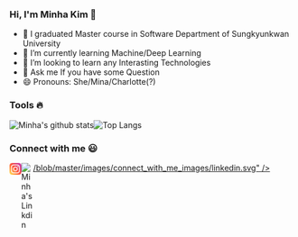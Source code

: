 ### Hi, I'm Minha Kim 👋
- 🔭 I graduated Master course in Software Department of Sungkyunkwan University
- 🌱 I’m currently learning Machine/Deep Learning
- 👯 I’m looking to learn any Interasting Technologies
- 💬 Ask me If you have some Question
- 😄 Pronouns: She/Mina/Charlotte(?)

<!---
### Programming Languages  :rocket:
|<img src="https://github.com/adityakamath16/adityakamath16/blob/master/images/Programming_languages/javalogo.png" width=60> | <img src="https://github.com/adityakamath16/adityakamath16/blob/master/images/Programming_languages/1024px-Python-logo-notext.svg.png" width=60> |<img src="https://github.com/adityakamath16/adityakamath16/blob/master/images/Programming_languages/kotlin_logo.jpg" width=60> | <img src="https://github.com/adityakamath16/adityakamath16/blob/master/images/Programming_languages/logo-html-5.png" width=60> |<img src="https://github.com/adityakamath16/adityakamath16/blob/master/images/Programming_languages/phplogo.png" width=60> |<img src="https://github.com/adityakamath16/adityakamath16/blob/master/images/Programming_languages/dart.png" width=60> |
|:---:|:---:|:---:|:---:|:---:|:---:|
-->

### Tools :fire:

![Minha's github stats](https://github-readme-stats.vercel.app/api?username=alsgkals2)![Top Langs](https://github-readme-stats.vercel.app/api/top-langs/?username=alsgkals2&layout=compact)

### Connect with me :smiley:
<a href="https://www.instagram.com/dearhamin/">
  <img align="left" alt="minha Instagram" width="21px" src="https://github.com/alsgkals2/alsgkals2/blob/main/images/connect_with_me_images/instagram-main.svg" />
</a>

<a href="https://www.linkedin.com/in/minhakim-sw/">
  <img align="left" alt="Minha's Linkdin" width="21px" src="https://github.com/adityakamath16//?????????/">/blob/master/images/connect_with_me_images/linkedin.svg" />
</a>
